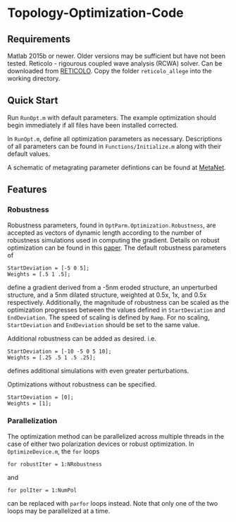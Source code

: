 # Topology-Optimization-Code

## Requirements
Matlab 2015b or newer. Older versions may be sufficient but have not been tested.
Reticolo - rigourous coupled wave analysis (RCWA) solver. Can be downloaded from [RETICOLO](https://www.lp2n.institutoptique.fr/Membres-Services/Responsables-d-equipe/LALANNE-Philippe). Copy the folder `reticolo_allege` into the working directory.

## Quick Start
Run `RunOpt.m` with default parameters. The example optimization should begin immediately if all files have been installed corrected.

In `RunOpt.m`, define all optimization parameters as necessary. Descriptions of all parameters can be found in `Functions/Initialize.m` along with their default values.

A schematic of metagrating parameter defintions can be found at [MetaNet](http://metanet.stanford.edu/search/dielectric-metagratings/info/).

## Features
### Robustness
Robustness parameters, found in `OptParm.Optimization.Robustness`, are accepted as vectors of dynamic length according to the number of robustness simulations used in computing the gradient. Details on robust optimization can be found in this [paper](https://fanlab.stanford.edu/wp-content/papercite-data/pdf/wang2019robust.pdf).
The default robustness parameters of 
```
StartDeviation = [-5 0 5];
Weights = [.5 1 .5];
```
define a gradient derived from a -5nm eroded structure, an unperturbed structure, and a 5nm dilated structure, weighted at 0.5x, 1x, and 0.5x respectively. 
Additionally, the magnitude of robustness can be scaled as the optimization progresses between the values defined in `StartDeviation` and `EndDeviation`. The speed of scaling is defined by `Ramp`. For no scaling, `StartDeviation` and `EndDeviation` should be set to the same value.

Additional robustness can be added as desired. i.e.
```
StartDeviation = [-10 -5 0 5 10];
Weights = [.25 .5 1 .5 .25];
```
defines additional simulations with even greater perturbations.

Optimizations without robustness can be specified.
```
StartDeviation = [0];
Weights = [1];
```
### Parallelization
The optimization method can be parallelized across multiple threads in the case of either two polarization devices or robust optimization. In `OptimizeDevice.m`, the `for` loops
```
for robustIter = 1:NRobustness
```
and
```
for polIter = 1:NumPol  
```
can be replaced with `parfor` loops instead. Note that only one of the two loops may be parallelized at a time.
